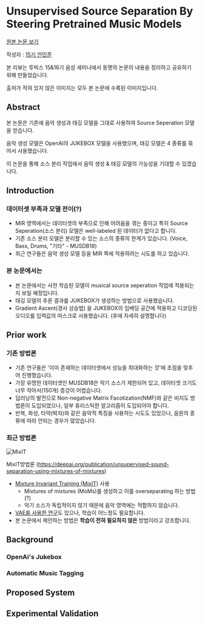 # Unsupervised Source Separation By Steering Pretrained Music Models

[원본 논문 보기](https://arxiv.org/pdf/2110.13071.pdf)

작성자 : [15기 안민준](https://github.com/YMGYM)

본 리뷰는 투빅스 15&16기 음성 세미나에서 동명의 논문의 내용을 정리하고 공유하기 위해 만들었습니다.

출처가 적혀 있지 않은 이미지는 모두 본 논문에 수록된 이미지입니다.

## Abstract
본 논문은 기존에 음악 생성과 태깅 모델을 그대로 사용하여 Source Seperation 모델을 얻습니다.

음악 생성 모델은 OpenAI의 JUKEBOX 모델을 사용했으며, 태깅 모델은 4 종류를 묶어서 사용했습니다.

이 논문을 통해 소스 분리 작업에서 음악 생성 & 태깅 모델의 가능성을 기대할 수 있겠습니다.

## Introduction

### 데이터셋 부족과 모델 전이(?)
- MIR 영역에서는 데이터셋의 부족으로 인해 어려움을 겪는 중이고 특히 Source Seperation(소스 분리) 모델은 well-labeled 된 데이터가 없다고 합니다.
- 기존 소스 분리 모델은 분리할 수 있는 소스의 종류의 한계가 있습니다. (Voice, Bass, Drums, "기타" - MUSDB18)
- 최근 연구들은 음악 생성 모델 등을 MIR 쪽에 적용하려는 시도를 하고 있습니다.

### 본 논문에서는
- 본 논문에서는 사전 학습된 모델이 musical source seperation 작업에 적용되는지 보일 예정입니다.
- 태깅 모델의 추론 결과를 JUKEBOX가 생성하는 방법으로 사용했습니다.
- Gradient Ascent(경사 상승법) 을 JUKEBOX의 임베딩 공간에 적용하고 디코딩된 오디오를 입력값의 마스크로 사용했습니다. (후에 자세히 설명합니다)
  
## Prior work

### 기존 방법론
- 기존 연구들은 '이미 존재하는 데이터셋에서 성능을 최대화하는 것'에 초점을 맞추어 진행했습니다.
- 가장 유명한 데이터셋인 MUSDB18은 악기 소스가 제한되어 있고, 데이터셋 크기도 너무 작아서(150개) 증강이 어렵습니다.
- 딥러닝의 발전으로 Non-negative Matrix Facotization(NMF)와 같은 비지도 방법론이 도입되었으나, 일부 휴리스틱한 알고리즘이 도입되어야 합니다.
- 반복, 화성, 타악(박자)와 같은 음악적 특징을 사용하는 시도도 있었으나, 음원의 종류에 따라 안되는 경우가 많았습니다.

### 최근 방법론
![MixIT](https://images.deepai.org/converted-papers/2006.12701/x2.png)

MixIT방법론 (https://deepai.org/publication/unsupervised-sound-separation-using-mixtures-of-mixtures)

- [Mixture Invariant Training (MixIT)](https://deepai.org/publication/unsupervised-sound-separation-using-mixtures-of-mixtures) 사용
  - Mixtures of mixtures (MoMs)를 생성하고 이를 overseparating 하는 방법(?)
  - 악기 소스가 독립적이지 않기 때문에 음악 영역에는 적합하지 않습니다.
- [VAE를 사용한 연구](https://www.music.mcgill.ca/~julian/wp-content/uploads/2021/06/2021_eusipco_vae_bss_neri.pdf)도 있으나, 학습이 어느정도 필요합니다.
- 본 논문에서 제안하는 방법은 **학습이 전혀 필요하지 않은** 방법이라고 강조합니다.
  
  
## Background
### OpenAi's Jukebox

### Automatic Music Tagging

## Proposed System

## Experimental Validation